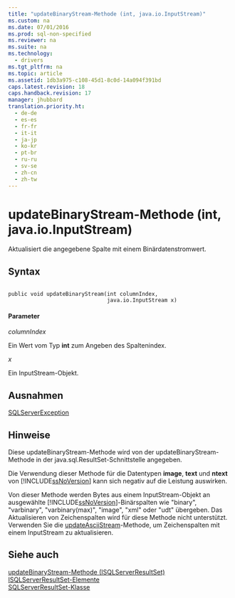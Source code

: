 ```yaml
---
title: "updateBinaryStream-Methode (int, java.io.InputStream)"
ms.custom: na
ms.date: 07/01/2016
ms.prod: sql-non-specified
ms.reviewer: na
ms.suite: na
ms.technology: 
  - drivers
ms.tgt_pltfrm: na
ms.topic: article
ms.assetid: 1db3a975-c108-45d1-8c0d-14a094f391bd
caps.latest.revision: 18
caps.handback.revision: 17
manager: jhubbard
translation.priority.ht: 
  - de-de
  - es-es
  - fr-fr
  - it-it
  - ja-jp
  - ko-kr
  - pt-br
  - ru-ru
  - sv-se
  - zh-cn
  - zh-tw
---
```

# updateBinaryStream-Methode (int, java.io.InputStream)
  Aktualisiert die angegebene Spalte mit einem Binärdatenstromwert.  
  
## Syntax  
  
```  
  
public void updateBinaryStream(int columnIndex,  
                               java.io.InputStream x)  
```  
  
#### Parameter  
 *columnIndex*  
  
 Ein Wert vom Typ **int** zum Angeben des Spaltenindex.  
  
 *x*  
  
 Ein InputStream\-Objekt.  
  
## Ausnahmen  
 [SQLServerException](../content/SQLServerException-Class.md)  
  
## Hinweise  
 Diese updateBinaryStream\-Methode wird von der updateBinaryStream\-Methode in der java.sql.ResultSet\-Schnittstelle angegeben.  
  
 Die Verwendung dieser Methode für die Datentypen **image**, **text** und **ntext** von [!INCLUDE[ssNoVersion](../content/includes/ssNoVersion_md.md)] kann sich negativ auf die Leistung auswirken.  
  
 Von dieser Methode werden Bytes aus einem InputStream\-Objekt an ausgewählte [!INCLUDE[ssNoVersion](../content/includes/ssNoVersion_md.md)]\-Binärspalten wie "binary", "varbinary", "varbinary\(max\)", "image", "xml" oder "udt" übergeben. Das Aktualisieren von Zeichenspalten wird für diese Methode nicht unterstützt. Verwenden Sie die [updateAsciiStream](../content/updateAsciiStream-Method--SQLServerResultSet-.md)\-Methode, um Zeichenspalten mit einem InputStream zu aktualisieren.  
  
## Siehe auch  
 [updateBinaryStream-Methode &#40;ISQLServerResultSet&#41;](../content/updateBinaryStream-Method--SQLServerResultSet-.md)   
 [ISQLServerResultSet-Elemente](../content/SQLServerResultSet-Members.md)   
 [SQLServerResultSet-Klasse](../content/SQLServerResultSet-Class.md)  
  
  